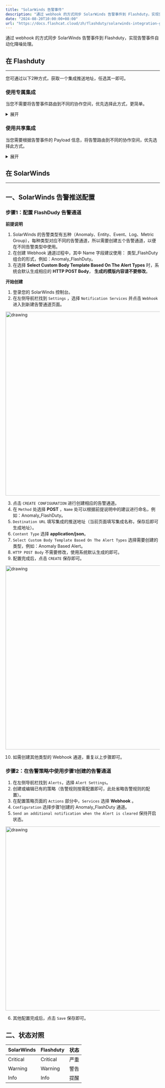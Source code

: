 ```yaml
---
title: "SolarWinds 告警事件"
description: "通过 webhook 的方式同步 SolarWinds 告警事件到 Flashduty，实现告警事件自动化降噪处理"
date: "2024-08-20T10:00:00+08:00"
url: "https://docs.flashcat.cloud/zh/flashduty/solarwinds-integration-guide"
---
```


通过 webhook 的方式同步 SolarWinds 告警事件到 Flashduty，实现告警事件自动化降噪处理。

<div class="hide">

## 在 Flashduty
---
您可通过以下2种方式，获取一个集成推送地址，任选其一即可。

### 使用专属集成

当您不需要将告警事件路由到不同的协作空间，优先选择此方式，更简单。

<details>
  <summary>展开</summary>
  
  1. 进入 Flashduty 控制台，选择 **协作空间**，进入某个空间的详情页面
  2. 选择 **集成数据** tab，点击 **添加一个集成**，进入添加集成页面
  3. 选择 **SolarWinds** 集成，点击 **保存**，生成卡片。
  4. 点击生成的卡片，可以查看到 **推送地址**，复制备用，完成。
  
    
</details>

### 使用共享集成

当您需要根据告警事件的 Payload 信息，将告警路由到不同的协作空间，优先选择此方式。

<details>
  <summary>展开</summary>
  
  1. 进入 Flashduty 控制台，选择 **集成中心=>告警事件**，进入集成选择页面。
  2. 选择 **SolarWinds** 集成：
        - **集成名称**：为当前集成定义一个名称。
  3. 点击 **保存** 后，复制当前页面的新生成的 **推送地址** 备用。
  4. 点击 **创建路由**，为集成配置路由规则。您可以按条件匹配不同的告警到不同的协作空间，也可以直接设置默认协作空间作为兜底，后续再按需调整。
  5. 完成。
    
</details>

</div>

## 在 SolarWinds
---

<div class="md-block">

## 一、SolarWinds 告警推送配置

### 步骤1：配置 FlashDudy 告警通道

**前提说明**
1. SolarWinds 的告警类型有五种（Anomaly、Entity、Event、Log、Metric Group），每种类型对应不同的告警通道，所以需要创建五个告警通道，以便在不同告警类型中使用。
2. 在创建 Webhook 通道过程中，其中 Name 字段建议使用： 类型_FlashDuty 组合的形式，例如：Anomaly_FlashDuty。
3. 在选择 **Select Custom Body Template Based On The Alert Types** 时，系统会默认生成相应的 **HTTP POST Body**， **生成的模版内容请不要修改**。

**开始创建**
1. 登录您的 SolarWinds 控制台。
2. 在左侧导航栏找到 `Settings` ，选择 `Notification Services` 并点击 `Webhook` 进入到新建告警通道页面。

<img alt="drawing" width="600" src="https://download.flashcat.cloud/flashduty/doc/sw-1.png" />

3. 点击 `CREATE CONFIGURATION` 进行创建相应的告警通道。
4. 在 `Method` 处选择 **POST** ，`Name` 处可以根据前提说明中的建议进行命名，例如：Anomaly_FlashDuty。
5. `Destination URL` 填写集成的推送地址（当前页面填写集成名称，保存后即可生成地址）。
6. `Content Type` 选择 **application/json**。
7. `Select Custom Body Template Based On The Alert Types` 选择需要创建的类型，例如：Anomaly Based Alert。
8. `HTTP POST Body` 不需要修改，使用系统默认生成的即可。
9. 配置完成后，点击 `CREATE` 保存即可。

<img alt="drawing" width="600" src="https://download.flashcat.cloud/flashduty/doc/sw-2.png" />

10. 如需创建其他类型的 Webhook 通道，重复以上步骤即可。 

### 步骤2：在告警策略中使用步骤1创建的告警通道

1. 在左侧导航栏找到 `Alerts`，选择 `Alert Settings`。
2. 创建或编辑已有的策略（告警规则按需配置即可，此处省略告警规则的配置）。
3. 在配置策略页面的 `Actions` 部分中，`Services` 选择 **Webhook** 。
4. `Configuration` 选择步骤1创建的 Anomaly_FlashDuty 通道。
5. `Send an additional notification when the Alert is cleared` 保持开启状态。

<img alt="drawing" width="600" src="https://download.flashcat.cloud/flashduty/doc/sw-4.png" />

6. 其他配置完成后，点击 `Save` 保存即可。

</dev>

## 二、状态对照

<div class="md-block">

|SolarWinds| Flashduty|状态|
|---|---|---|
|Critical|Critical|严重|
|Warning|Warning|警告|
|Info|Info|提醒|

</div>

